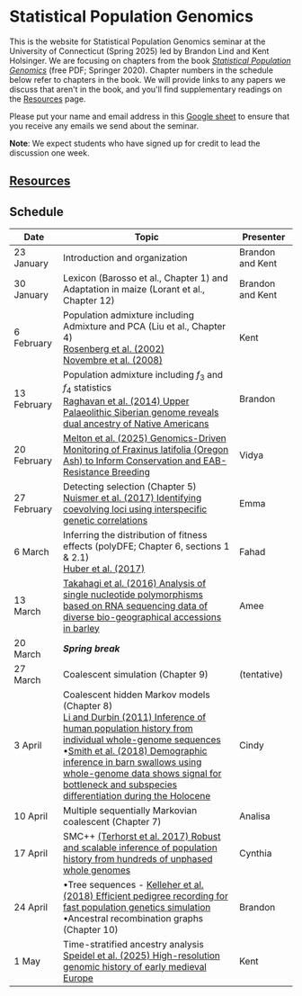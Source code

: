 # Statistical Population Genomics

This is the website for Statistical Population Genomics seminar at the University of Connecticut (Spring 2025) led by Brandon Lind and Kent Holsinger. We are focusing on chapters from the book [*Statistical Population Genomics*](https://link.springer.com/book/10.1007/978-1-0716-0199-0) (free PDF; Springer 2020). Chapter numbers in the schedule below refer to chapters in the book. We will provide links to any papers we discuss that aren't in the book, and you'll find supplementary readings on the [Resources](resources.html) page. 

Please put your name and email address in this [Google sheet](https://docs.google.com/spreadsheets/d/1IUaW7QrRRxHV2oVKUZkdX5fSM4Q6vL_kGrVVRLH1Clo/edit?usp=sharing) to ensure that you receive any emails we send about the seminar.

**Note**: We expect students who have signed up for credit to lead the discussion one week.

## [Resources](resources.html)

## Schedule

|Date|Topic|Presenter|
|----|-----|---------|
|23 January|Introduction and organization| Brandon and Kent|
|30 January|Lexicon (Barosso et al., Chapter 1) and Adaptation in maize (Lorant et al., Chapter 12)| Brandon and Kent|
|6 February|Population admixture including Admixture and PCA (Liu et al., Chapter 4)<br />[Rosenberg et al. (2002)](https://dx.doi.org/10.1126/science.1078311)<br />[Novembre et al. (2008)](https://doi.org/10.1038/nature07331) |Kent|
|13 February|Population admixture including $`f_3`$ and $`f_4`$ statistics <br >[Raghavan et al. (2014) Upper Palaeolithic Siberian genome reveals dual ancestry of Native Americans](https://www.nature.com/articles/nature12736)|Brandon|
|20 February|[Melton et al. (2025) Genomics-Driven Monitoring of Fraxinus latifolia (Oregon Ash) to Inform Conservation and EAB-Resistance Breeding](https://onlinelibrary.wiley.com/doi/full/10.1111/mec.17640)|Vidya|
|27 February|Detecting selection (Chapter 5)<br />[Nuismer et al. (2017) Identifying coevolving loci using interspecific genetic correlations](https://dx.doi.org/10.1002/ece3.3107)|Emma|
|6 March|Inferring the distribution of fitness effects (polyDFE; Chapter 6, sections 1 & 2.1)<br />[Huber et al. (2017)](https://10.1073/pnas.1619508114)|Fahad|
|13 March|[Takahagi et al. (2016) Analysis of single nucleotide polymorphisms based on RNA sequencing data of diverse bio-geographical accessions in barley](https://www.nature.com/articles/srep33199)|Amee|
|20 March|***Spring break***|
|27 March|Coalescent simulation (Chapter 9)|(tentative)|
|3 April|Coalescent hidden Markov models (Chapter 8)<br />[Li and Durbin (2011) Inference of human population history from individual whole-genome sequences](https://dx.doi.org/10.1038/nature10231)<br />•[Smith et al. (2018) Demographic inference in barn swallows using whole-genome data shows signal for bottleneck and subspecies differentiation during the Holocene](https://dx.doi.org/10.1111/mec.14854)|Cindy|
|10 April|Multiple sequentially Markovian coalescent (Chapter 7)|Analisa|
|17 April|SMC++ [(Terhorst et al. 2017) Robust and scalable inference of population history from hundreds of unphased whole genomes](https://doi.org/10.1038/ng.3748)|Cynthia|
|24 April|•Tree sequences - [Kelleher et al. (2018) Efficient pedigree recording for fast population genetics simulation](https://journals.plos.org/ploscompbiol/article?id=10.1371/journal.pcbi.1006581) <br />•Ancestral recombination graphs (Chapter 10)|Brandon|
|1 May|Time-stratified ancestry analysis [Speidel et al. (2025) High-resolution genomic history of early medieval Europe](https://doi.org/10.1038/s41586-024-08275-2)|Kent|

